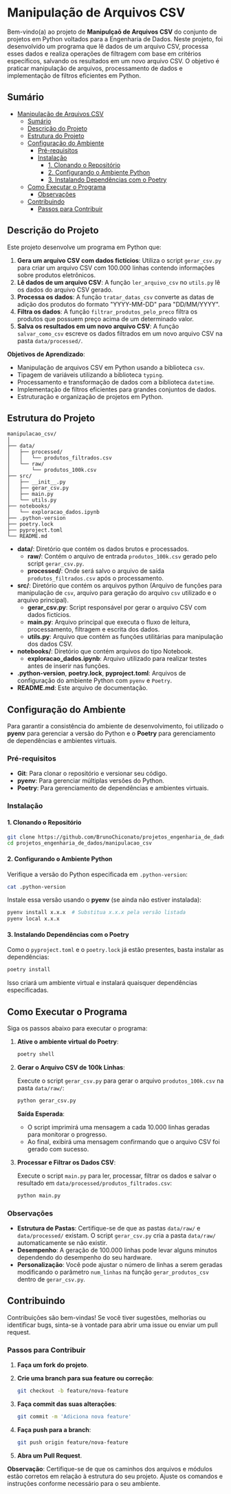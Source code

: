 # Manipulação de Arquivos CSV

Bem-vindo(a) ao projeto de **Manipulçaõ de Arquivos CSV** do conjunto de projetos em Python voltados para a Engenharia de Dados. Neste projeto, foi desenvolvido um programa que lê dados de um arquivo CSV, processa esses dados e realiza operações de filtragem com base em critérios específicos, salvando os resultados em um novo arquivo CSV. O objetivo é praticar manipulação de arquivos, processamento de dados e implementação de filtros eficientes em Python.

## Sumário

- [Manipulação de Arquivos CSV](#manipulação-de-arquivos-csv)
  - [Sumário](#sumário)
  - [Descrição do Projeto](#descrição-do-projeto)
  - [Estrutura do Projeto](#estrutura-do-projeto)
  - [Configuração do Ambiente](#configuração-do-ambiente)
    - [Pré-requisitos](#pré-requisitos)
    - [Instalação](#instalação)
      - [1. Clonando o Repositório](#1-clonando-o-repositório)
      - [2. Configurando o Ambiente Python](#2-configurando-o-ambiente-python)
      - [3. Instalando Dependências com o Poetry](#3-instalando-dependências-com-o-poetry)
  - [Como Executar o Programa](#como-executar-o-programa)
    - [Observações](#observações)
  - [Contribuindo](#contribuindo)
    - [Passos para Contribuir](#passos-para-contribuir)

## Descrição do Projeto

Este projeto desenvolve um programa em Python que:

1. **Gera um arquivo CSV com dados fictícios**: Utiliza o script `gerar_csv.py` para criar um arquivo CSV com 100.000 linhas contendo informações sobre produtos eletrônicos.
2. **Lê dados de um arquivo CSV**: A função `ler_arquivo_csv` no `utils.py` lê os dados do arquivo CSV gerado.
3. **Processa os dados**: A função `tratar_datas_csv` converte as datas de adição dos produtos do formato "YYYY-MM-DD" para "DD/MM/YYYY".
4. **Filtra os dados**: A função `filtrar_produtos_pelo_preco` filtra os produtos que possuem preço acima de um determinado valor.
5. **Salva os resultados em um novo arquivo CSV**: A função `salvar_como_csv` escreve os dados filtrados em um novo arquivo CSV na pasta `data/processed/`.

**Objetivos de Aprendizado**:

- Manipulação de arquivos CSV em Python usando a biblioteca `csv`.
- Tipagem de variáveis utilizando a biblioteca `typing`.
- Processamento e transformação de dados com a biblioteca `datetime`.
- Implementação de filtros eficientes para grandes conjuntos de dados.
- Estruturação e organização de projetos em Python.

## Estrutura do Projeto

```
manipulacao_csv/
│
├── data/
│   ├── processed/
│   │   └── produtos_filtrados.csv
│   └── raw/
│       └── produtos_100k.csv
├── src/
│   ├── __init__.py
│   ├── gerar_csv.py
│   ├── main.py
│   └── utils.py
├── notebooks/
│   └── exploracao_dados.ipynb
├── .python-version
├── poetry.lock
├── pyproject.toml
└── README.md
```

- **data/**: Diretório que contém os dados brutos e processados.
  - **raw/**: Contém o arquivo de entrada `produtos_100k.csv` gerado pelo script `gerar_csv.py`.
  - **processed/**: Onde será salvo o arquivo de saída `produtos_filtrados.csv` após o processamento.
- **src/**: Diretório que contém os arquivos python (Arquivo de funções para manipulação de `csv`, arquivo para geração do arquivo `csv` utilizado e o arquivo principal).
  - **gerar_csv.py**: Script responsável por gerar o arquivo CSV com dados fictícios.
  - **main.py**: Arquivo principal que executa o fluxo de leitura, processamento, filtragem e escrita dos dados.
  - **utils.py**: Arquivo que contém as funções utilitárias para manipulação dos dados CSV.
-  **notebooks/**: Diretório que contém arquivos do tipo Notebook.
   - **exploracao_dados.ipynb**: Arquivo utilizado para realizar testes antes de inserir nas funções.
- **.python-version**, **poetry.lock**, **pyproject.toml**: Arquivos de configuração do ambiente Python com `pyenv` e `Poetry`.
- **README.md**: Este arquivo de documentação.
  
## Configuração do Ambiente

Para garantir a consistência do ambiente de desenvolvimento, foi utilizado o **pyenv** para gerenciar a versão do Python e o **Poetry** para gerenciamento de dependências e ambientes virtuais.

### Pré-requisitos

- **Git**: Para clonar o repositório e versionar seu código.
- **pyenv**: Para gerenciar múltiplas versões do Python.
- **Poetry**: Para gerenciamento de dependências e ambientes virtuais.

### Instalação

#### 1. Clonando o Repositório

```bash
git clone https://github.com/BrunoChiconato/projetos_engenharia_de_dados
cd projetos_engenharia_de_dados/manipulacao_csv
```

#### 2. Configurando o Ambiente Python

Verifique a versão do Python especificada em `.python-version`:

```bash
cat .python-version
```

Instale essa versão usando o **pyenv** (se ainda não estiver instalada):

```bash
pyenv install x.x.x  # Substitua x.x.x pela versão listada
pyenv local x.x.x
```

#### 3. Instalando Dependências com o Poetry

Como o `pyproject.toml` e o `poetry.lock` já estão presentes, basta instalar as dependências:

```bash
poetry install
```

Isso criará um ambiente virtual e instalará quaisquer dependências especificadas.

## Como Executar o Programa

Siga os passos abaixo para executar o programa:

1. **Ative o ambiente virtual do Poetry**:

   ```bash
   poetry shell
   ```

2. **Gerar o Arquivo CSV de 100k Linhas**:

   Execute o script `gerar_csv.py` para gerar o arquivo `produtos_100k.csv` na pasta `data/raw/`:

   ```bash
   python gerar_csv.py
   ```

   **Saída Esperada**:
   - O script imprimirá uma mensagem a cada 10.000 linhas geradas para monitorar o progresso.
   - Ao final, exibirá uma mensagem confirmando que o arquivo CSV foi gerado com sucesso.

3. **Processar e Filtrar os Dados CSV**:

   Execute o script `main.py` para ler, processar, filtrar os dados e salvar o resultado em `data/processed/produtos_filtrados.csv`:

   ```bash
   python main.py
   ```

### Observações

- **Estrutura de Pastas**: Certifique-se de que as pastas `data/raw/` e `data/processed/` existam. O script `gerar_csv.py` cria a pasta `data/raw/` automaticamente se não existir.
- **Desempenho**: A geração de 100.000 linhas pode levar alguns minutos dependendo do desempenho do seu hardware.
- **Personalização**: Você pode ajustar o número de linhas a serem geradas modificando o parâmetro `num_linhas` na função `gerar_produtos_csv` dentro de `gerar_csv.py`.

## Contribuindo

Contribuições são bem-vindas! Se você tiver sugestões, melhorias ou identificar bugs, sinta-se à vontade para abrir uma issue ou enviar um pull request.

### Passos para Contribuir

1. **Faça um fork do projeto**.

2. **Crie uma branch para sua feature ou correção**:

   ```bash
   git checkout -b feature/nova-feature
   ```

3. **Faça commit das suas alterações**:

   ```bash
   git commit -m 'Adiciona nova feature'
   ```

4. **Faça push para a branch**:

   ```bash
   git push origin feature/nova-feature
   ```

5. **Abra um Pull Request**.

**Observação**: Certifique-se de que os caminhos dos arquivos e módulos estão corretos em relação à estrutura do seu projeto. Ajuste os comandos e instruções conforme necessário para o seu ambiente.